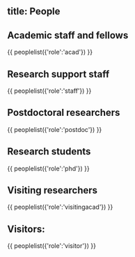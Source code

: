 title: People
-------------

<!-- TO EDIT THE ACTUAL DATA PLEASE GO TO https://github.com/c4dm/c4dmpoole/blob/master/input/people_data -->

Academic staff and fellows
--------------------------
{{ peoplelist({'role':'acad'}) }}

Research support staff
--------------------------
{{ peoplelist({'role':'staff'}) }}

Postdoctoral researchers
--------------------------
{{ peoplelist({'role':'postdoc'}) }}

Research students
--------------------------
{{ peoplelist({'role':'phd'}) }}

Visiting researchers
--------------------------
{{ peoplelist({'role':'visitingacad'}) }}

Visitors:
--------------------------
{{ peoplelist({'role':'visitor'}) }}


